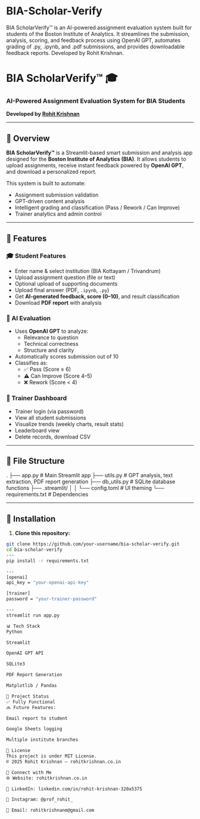 # BIA-Scholar-Verify
BIA ScholarVerify™ is an AI-powered assignment evaluation system built for students of the Boston Institute of Analytics. It streamlines the submission, analysis, scoring, and feedback process using OpenAI GPT, automates grading of .py, .ipynb, and .pdf submissions, and provides downloadable feedback reports. Developed by Rohit Krishnan.

# BIA ScholarVerify™ 🎓
### AI-Powered Assignment Evaluation System for BIA Students  
**Developed by [Rohit Krishnan](https://rohitkrishnan.co.in)**

---

## 📌 Overview

**BIA ScholarVerify™** is a Streamlit-based smart submission and analysis app designed for the **Boston Institute of Analytics (BIA)**. It allows students to upload assignments, receive instant feedback powered by **OpenAI GPT**, and download a personalized report.

This system is built to automate:
- Assignment submission validation
- GPT-driven content analysis
- Intelligent grading and classification (Pass / Rework / Can Improve)
- Trainer analytics and admin control

---

## 🚀 Features

### 🎓 Student Features
- Enter name & select institution (BIA Kottayam / Trivandrum)
- Upload assignment question (file or text)
- Optional upload of supporting documents
- Upload final answer (PDF, `.ipynb`, `.py`)
- Get **AI-generated feedback, score (0–10)**, and result classification
- Download **PDF report** with analysis

### 🧠 AI Evaluation
- Uses **OpenAI GPT** to analyze:
  - Relevance to question
  - Technical correctness
  - Structure and clarity
- Automatically scores submission out of 10
- Classifies as:
  - ✅ Pass (Score ≥ 6)
  - ⚠️ Can Improve (Score 4–5)
  - ❌ Rework (Score < 4)

### 🔐 Trainer Dashboard
- Trainer login (via password)
- View all student submissions
- Visualize trends (weekly charts, result stats)
- Leaderboard view
- Delete records, download CSV

---

## 📂 File Structure
.
├── app.py # Main Streamlit app
├── utils.py # GPT analysis, text extraction, PDF report generation
├── db_utils.py # SQLite database functions
├── .streamlit/
│ 
│ └── config.toml # UI theming
└── requirements.txt # Dependencies



---

## 🔧 Installation

1. **Clone this repository:**
```bash
git clone https://github.com/your-username/bia-scholar-verify.git
cd bia-scholar-verify
---
pip install -r requirements.txt

---
[openai]
api_key = "your-openai-api-key"

[trainer]
password = "your-trainer-password"

---
streamlit run app.py

📊 Tech Stack
Python

Streamlit

OpenAI GPT API

SQLite3

PDF Report Generation

Matplotlib / Pandas

📌 Project Status
✅ Fully Functional
🔜 Future Features:

Email report to student

Google Sheets logging

Multiple institute branches

📄 License
This project is under MIT License.
© 2025 Rohit Krishnan – rohitkrishnan.co.in

🔗 Connect with Me
🌐 Website: rohitkrishnan.co.in

💼 LinkedIn: linkedin.com/in/rohit-krishnan-320a5375

📸 Instagram: @prof_rohit_

📧 Email: rohitkrishnanm@gmail.com

